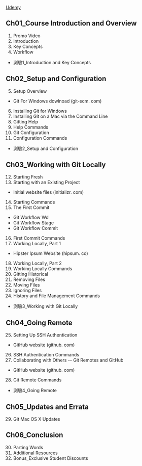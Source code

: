 [Udemy](https://www.udemy.com/git-going-fast/learn/v4/overview)  

## Ch01_Course Introduction and Overview
1. Promo Video  
2. Introduction  
3. Key Concepts  
4. Workflow  
  * 測驗1_Introduction and Key Concepts  

## Ch02_Setup and Configuration
5. Setup Overview  
  * Git For Windows dowlnoad (git-scm. com)    
6. Installing Git for Windows  
7. Installing Git on a Mac via the Command Line  
8. Gitting Help  
9. Help Commands  
10. Git Configuration  
11. Configuration Commands  
  * 測驗2_Setup and Configuration  

## Ch03_Working with Git Locally
12. Starting Fresh  
13. Starting with an Existing Project  
  * Initial website files (initializr. com)    
14. Starting Commands  
15. The First Commit  
  * Git Workflow Wd  
  * Git Workflow Stage  
  * Git Workflow Commit  
16. First Commit Commands  
17. Working Locally, Part 1  
  * Hipster Ipsum Website (hipsum. co)    
18. Working Locally, Part 2  
19. Working Locally Commands  
20. Gitting Historical  
21. Removing Files  
22. Moving Files  
23. Ignoring Files  
24. History and File Management Commands  
  * 測驗3_Working with Git Locally  

## Ch04_Going Remote
25. Setting Up SSH Authentication  
  * GitHub website (github. com)    
26. SSH Authentication Commands  
27. Collaborating with Others -- Git Remotes and   GitHub
  * GitHub website (github. com)    
28. Git Remote Commands  
  * 測驗4_Going Remote  

## Ch05_Updates and Errata
29. Git Mac OS X Updates  

## Ch06_Conclusion
30. Parting Words  
31. Additional Resources  
32. Bonus_Exclusive Student Discounts  

